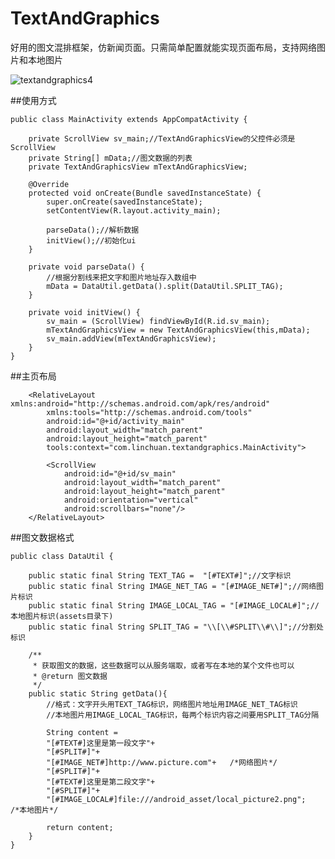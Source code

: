 # TextAndGraphics
好用的图文混排框架，仿新闻页面。只需简单配置就能实现页面布局，支持网络图片和本地图片

![textandgraphics4](https://cloud.githubusercontent.com/assets/18639409/20962076/cea2c8ec-bca2-11e6-91e4-720812951163.gif)

##使用方式

    public class MainActivity extends AppCompatActivity {

        private ScrollView sv_main;//TextAndGraphicsView的父控件必须是ScrollView
        private String[] mData;//图文数据的列表
        private TextAndGraphicsView mTextAndGraphicsView;

        @Override
        protected void onCreate(Bundle savedInstanceState) {
            super.onCreate(savedInstanceState);
            setContentView(R.layout.activity_main);

            parseData();//解析数据
            initView();//初始化ui
        }

        private void parseData() {
            //根据分割线来把文字和图片地址存入数组中
            mData = DataUtil.getData().split(DataUtil.SPLIT_TAG);
        }

        private void initView() {
            sv_main = (ScrollView) findViewById(R.id.sv_main);
            mTextAndGraphicsView = new TextAndGraphicsView(this,mData);
            sv_main.addView(mTextAndGraphicsView);
        }
    }

##主页布局

        <RelativeLayout xmlns:android="http://schemas.android.com/apk/res/android"
            xmlns:tools="http://schemas.android.com/tools"
            android:id="@+id/activity_main"
            android:layout_width="match_parent"
            android:layout_height="match_parent"
            tools:context="com.linchuan.textandgraphics.MainActivity">

            <ScrollView
                android:id="@+id/sv_main"
                android:layout_width="match_parent"
                android:layout_height="match_parent"
                android:orientation="vertical"
                android:scrollbars="none"/>
        </RelativeLayout>


##图文数据格式

    public class DataUtil {

        public static final String TEXT_TAG =  "[#TEXT#]";//文字标识
        public static final String IMAGE_NET_TAG = "[#IMAGE_NET#]";//网络图片标识
        public static final String IMAGE_LOCAL_TAG = "[#IMAGE_LOCAL#]";//本地图片标识(assets目录下)
        public static final String SPLIT_TAG = "\\[\\#SPLIT\\#\\]";//分割处标识

        /**
         * 获取图文的数据，这些数据可以从服务端取，或者写在本地的某个文件也可以
         * @return 图文数据
         */
        public static String getData(){
            //格式：文字开头用TEXT_TAG标识，网络图片地址用IMAGE_NET_TAG标识
            //本地图片用IMAGE_LOCAL_TAG标识，每两个标识内容之间要用SPLIT_TAG分隔

            String content = 
            "[#TEXT#]这里是第一段文字"+
            "[#SPLIT#]"+
            "[#IMAGE_NET#]http://www.picture.com"+   /*网络图片*/
            "[#SPLIT#]"+
            "[#TEXT#]这里是第二段文字"+
            "[#SPLIT#]"+
            "[#IMAGE_LOCAL#]file:///android_asset/local_picture2.png";   /*本地图片*/

            return content;
        }
    }
